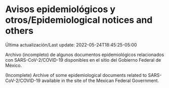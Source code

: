# Avisos epidemiológicos y otros/Epidemiological notices and others

Última actualización/Last update: 2022-05-24T18:45:25-05:00

Archivo (incompleto) de algunos documentos epidemiológicos relacionados con SARS-CoV-2/COVID-19 disponibles en el sitio del Gobierno Federal de México.

(Incomplete) Archive of some epidemiological documents related to SARS-CoV-2/COVID-19 available in the site of the Mexican Federal Government.
